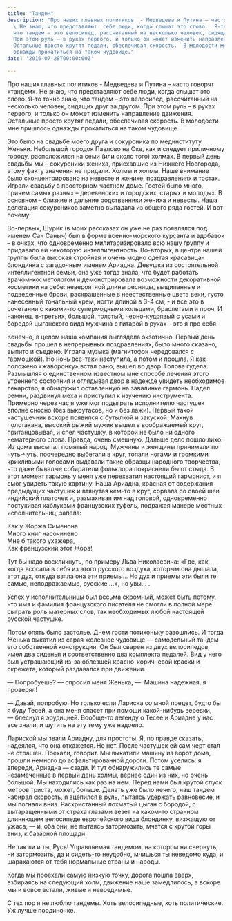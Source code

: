```yaml
---
title: "Тандем"
description: "Про наших главных политиков  - Медведева и Путина – часто говорят  «тандем».
  \ Не знаю, что представляют  себе люди, когда слышат это слово.  Я-то точно знаю,
  что тандем – это велосипед, рассчитанный на несколько человек, сидящих друг за другом.
  При этом руль – в руках первого, и только он может изменить направление движения.
  Остальные просто крутят педали, обеспечивая скорость.  В молодости мне пришлось
  однажды прокатиться на таком чудовище."
date: '2016-07-28T00:00:00Z'

---
```

Про наших главных политиков  - Медведева и Путина – часто говорят  «тандем».  Не знаю, что представляют  себе люди, когда слышат это слово.  Я-то точно знаю, что тандем – это велосипед, рассчитанный на несколько человек, сидящих друг за другом. При этом руль – в руках первого, и только он может изменить направление движения. Остальные просто крутят педали, обеспечивая скорость.  В молодости мне пришлось однажды прокатиться на таком чудовище.

Это было на свадьбе моего друга и сокурсника по мединституту  Женьки. Небольшой городок  Павлово на Оке, как и следует  приличному городу, расположился  на семи (или около того) холмах.  В первый день свадьбы  мы – сокурсники жениха, приехавшие  из Нижнего Новгорода, этому факту значения не придали. Холмы и холмы. Наше внимание было сконцентрировано на невесте и женихе, поздравлениях и тостах. Играли свадьбу в просторном частном доме. Гостей было много, причем самых разных – деревенских и городских, старых и молодых. В основном – близкие и дальние родственники жениха и невесты. Наша делегация сокурсников  заметно выпадала из общего ряда гостей. И вот почему. 

Во-первых, Шурик (в моих рассказах он уже не раз появлялся под именем Сан Саныч) был в форме военно-морского курсанта и  вдобавок – в очках, что одновременно милитаризировало всю нашу группу и придавало ей некоторую интеллигентность.  Во-вторых, в центре нашей группы была высокая стройная и очень модно одетая красавица-блондинка с загадочным именем Ариадна.  Девушка из состоятельной интеллигентной семьи, она уже тогда знала, что будет работать врачом-косметологом и демонстрировала возможности  декоративной косметики на себе: невероятной длины ресницы, выщипанные  и подведенные брови, раскрашенные в неестественные цвета веки, густо нанесенный тональный крем, ногти длиной в 3-4 см, - и все это в сочетании с какими-то супермодными кольцами, браслетами и проч.  И наконец, в-третьих, большой,  толстый, черно-кудрявый  с усами и бородой цыганского  вида мужчина с гитарой  в руках – это я про себя.

Конечно, в целом наша компания выглядела экзотично. Первый день свадьбы прошел  в непрерывных поздравлениях, было много сказано, выпито и съедено.  Играла музыка (магнитофон чередовался с гармошкой). Но ночь все-таки наступила, а потом и прошла.  Я  как положено «жаворонку» встал рано, вышел  во двор.  Голова гудела. Размышляя о единственном известном мне  способе лечения этого утреннего состояния и оглядывая двор в надежде увидеть необходимое лекарство, я обнаружил оставленную на завалинке гармонь.  Надел ремни, раздвинул меха и приступил к изучению инструмента.  Примерно через час  я уже мог подыграть исполнителю  частушек  вполне сносно  (без выкрутасов, но и без лажи).  Первый такой частушечник вскоре появился  с бутылкой и закуской.  Махнув  полстакана,  высокий рыжий мужик  вышел в воображаемый круг, пританцовывая, и спел частушку, в которой не было ни одного нематерного слова. Правда, очень смешную.  Дальше дело пошло лихо.  Из дома высыпал помятый народ. Мужчины и женщины принимали по чуть-чуть, поочередно выбегали в круг, топали ногами и громкими крикливыми голосами  выдавали  такие образцы народного творчества, что даже бывалые собиратели фольклора  покраснели бы от стыда.  В этот момент  гармонь у меня уже перехватил настоящий гармонист, и я смог увидеть такую картину.  Наша Ариадна, красная от содержания предыдущих частушек и втянутая кем-то в круг, сорвала со своей шеи индийский платочек и, размахивая им над головой, одновременно постукивая каблуками французских туфель,  подражая манере местных исполнительниц, запела:

Как у Жоржа Сименона<br />
Много книг насочинено<br />
Мне б  такого ухажера,<br />
Как французский этот Жора!<br />



Тут бы надо воскликнуть, по примеру  Льва Николаевича:  «Где, как, когда всосала в себя из этого русского воздуха, которым она дышала, этот дух, откуда взяла она эти приемы…  Но дух и приемы эти были те самые, неподражаемые, русские …», но увы… .

Успех  у исполнительницы  был весьма скромный,  может быть потому, что имя и фамилия французского писателя  не смогли в полной мере сыграть  роль матерных слов, так необходимых любой настоящей русской частушке. 

Потом опять было застолье.  Днем гости потихоньку разошлись.  И тогда Женька выкатил из сарая железное чудовище —&nbsp;самодельный тандем его собственной конструкции. Он  был сварен из двух велосипедов,  имел два сиденья и соответственно два комплекта педалей.  Вид у него был устрашающий из-за облезшей красно-коричневой краски и скрежета, который раздавался при движении.

—&nbsp;Попробуешь? —&nbsp;спросил меня Женька, —&nbsp; Машина надежная, я проверял!

—&nbsp;Давай, попробую. Но только  если  Лариска со мной поедет, будто бы  я  буду  Тесей, а она меня спасет при помощи какой-нибудь веревки,  —&nbsp;блеснул я эрудицией. Вообще-то легенду о Тесее и Ариадне у нас все знали, и шутить на эту тему уже надоело.

Лариской мы звали Ариадну, для простоты. Я, по правде сказать, надеялся, что она откажется. Но нет.  После частушек ей сам черт стал не страшен. Поехали, говорит.  Мы выкатили машину из ворот дома, прошли немного до асфальтированной дороги. Потом уселись: я впереди, Ариадна —&nbsp;сзади. И тут обнаружились те самые незамеченные в первый день холмы, вернее один из них, но очень большой. Мы находились как раз на нем.  Перед нами был крутой спуск метров триста, может, больше. Делать уже было нечего, наш тандем набирал скорость, я вцепился в руль, пытаясь удержать равновесие, и мы погнали вниз.   Расхристанный лохматый цыган с бородой, с вытаращенными от страха глазами везет на каком-то странном длиннющем велосипеде европейского вида блондинку, визжащую от ужаса, —&nbsp;и, оба они, не пытаясь затормозить, мчатся с крутой горы вниз, к базарной площади.

Не так ли и ты, Русь!  Управляемая тандемом, на котором ни свернуть, ни затормозить, да и сидеть-то неудобно,  мчишься ты неведомо куда, и шарахаются от тебя нормальные страны и народы. 

Когда мы проехали самую низкую точку, дорога пошла вверх, взбираясь на следующий холм, движение наше замедлилось, а вскоре мы и вовсе встали, живые и невредимые.

С тех пор я не люблю тандемы. Хоть велосипедные, хоть политические. Уж лучше поодиночке.
